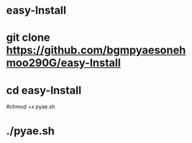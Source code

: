 # easy-Install
# git clone https://github.com/bgmpyaesonehmoo290G/easy-Install
# cd easy-Install
#chmod +x pyae.sh
# ./pyae.sh

